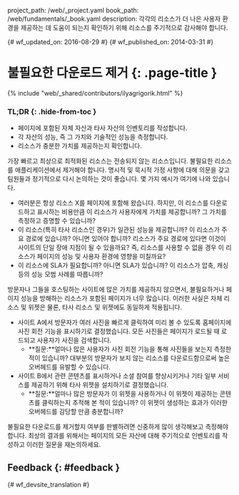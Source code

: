 project_path: /web/_project.yaml book_path: /web/fundamentals/_book.yaml description: 각각의 리소스가 더 나은 사용자 환경을 제공하는 데 도움이 되는지 확인하기 위해 리소스를 주기적으로 감사해야 합니다.

{# wf_updated_on: 2016-08-29 #} {# wf_published_on: 2014-03-31 #}

# 불필요한 다운로드 제거 {: .page-title }

{% include "web/_shared/contributors/ilyagrigorik.html" %}

### TL;DR {: .hide-from-toc }

* 페이지에 포함된 자체 자산과 타사 자산의 인벤토리를 작성합니다.
* 각 자산의 성능, 즉 그 가치와 기술적인 성능을 측정합니다.
* 리소스가 충분한 가치를 제공하는지 확인합니다.

가장 빠르고 최상으로 최적화된 리소스는 전송되지 않는 리소스입니다. 불필요한 리소스를 애플리케이션에서 제거해야 합니다. 명시적 및 묵시적 가정 사항에 대해 의문을 갖고 팀원들과 정기적으로 다시 논의하는 것이 좋습니다. 몇 가지 예시가 여기에 나와 있습니다.

* 여러분은 항상 리소스 X를 페이지에 포함해 왔습니다. 하지만, 이 리소스를 다운로드하고 표시하는 비용만큼 이 리소스가 사용자에게 가치를 제공합니까? 그 가치를 측정하고 증명할 수 있습니까?
* 이 리소스(특히 타사 리소스인 경우)가 일관된 성능을 제공합니까? 이 리소스가 주요 경로에 있습니까? 아니면 있어야 합니까? 리소스가 주요 경로에 있다면 이것이 사이트의 단일 장애 지점이 될 수 있을까요? 즉, 리소스를 사용할 수 없을 경우 이 리소스가 페이지의 성능 및 사용자 환경에 영향을 미칠까요?
* 이 리소스에 SLA가 필요합니까? 아니면 SLA가 있습니까? 이 리소스가 압축, 캐싱 등의 성능 모범 사례를 따릅니까?

방문자나 그들을 호스팅하는 사이트에 많은 가치를 제공하지 않으면서, 불필요하거나 페이지 성능을 방해하는 리소스가 포함된 페이지가 너무 많습니다. 이러한 사실은 자체 리소스 및 위젯은 물론, 타사 리소스 및 위젯에도 동일하게 적용됩니다.

* 사이트 A에서 방문자가 여러 사진을 빠르게 클릭하여 미리 볼 수 있도록 홈페이지에 사진 회전 기능을 표시하기로 결정했습니다. 모든 사진들은 페이지가 로드될 때 로드되고 사용자가 사진을 검색합니다. 
    * **질문:**얼마나 많은 사용자가 사진 회전 기능을 통해 사진들을 보는지 측정한 적이 있습니까? 대부분의 방문자가 보지 않는 리소스를 다운로드함으로써 높은 오버헤드를 유발할 수 있습니다.
* 사이트 B에서 관련 콘텐츠를 표시하거나 소셜 참여를 향상시키거나 기타 일부 서비스를 제공하기 위해 타사 위젯을 설치하기로 결정했습니다. 
    * **질문:**얼마나 많은 방문자가 이 위젯을 사용하거나 이 위젯이 제공하는 콘텐츠를 클릭하는지 추적해 본 적이 있습니까? 이 위젯이 생성하는 효과가 이러한 오버헤드를 감당할 만큼 충분합니까?

불필요한 다운로드를 제거할지 여부를 판별하려면 신중하게 많이 생각해보고 측정해야 합니다. 최상의 결과를 위해서는 페이지의 모든 자산에 대해 주기적으로 인벤토리를 작성하고 이러한 질문을 재논의하세요.

## Feedback {: #feedback }

{# wf_devsite_translation #}